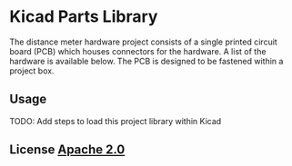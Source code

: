 # Kicad Parts Library 

The distance meter hardware project consists of a single printed circuit board (PCB) which
houses connectors for the hardware. A list of the hardware is available below. The PCB is
designed to be fastened within a project box.

## Usage
TODO: Add steps to load this project library within Kicad

## License [Apache 2.0](http://www.apache.org/licenses/)

